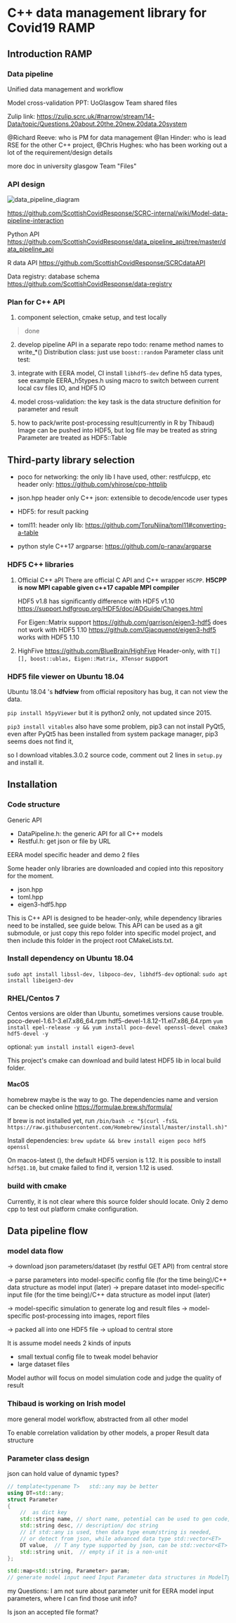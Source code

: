 # C++ data management library for Covid19 RAMP

## Introduction RAMP

### Data pipeline

Unified data management and workflow

Model cross-validation PPT:  UoGlasgow Team shared files

Zulip link:  https://zulip.scrc.uk/#narrow/stream/14-Data/topic/Questions.20about.20the.20new.20data.20system

@Richard Reeve: who is PM for data management
@Ian Hinder: who is lead RSE for the other C++ project, 
@Chris Hughes: who has been working out a lot of the requirement/design details

more doc in university glasgow Team "Files"

### API design

![data_pipeline_diagram](./doc/datapipeline_api.png)

https://github.com/ScottishCovidResponse/SCRC-internal/wiki/Model-data-pipeline-interaction

Python API
https://github.com/ScottishCovidResponse/data_pipeline_api/tree/master/data_pipeline_api

R data API
https://github.com/ScottishCovidResponse/SCRCdataAPI

Data registry: database schema
https://github.com/ScottishCovidResponse/data-registry

### Plan for C++ API

1. component selection, cmake setup, and test locally
> done 
2. develop pipeline API in a separate repo
  todo: 
  rename method names to write_*()
  Distribution class: just use `boost::random` 
  Parameter class
  unit test: 

3. integrate with EERA model,  CI install `libhdf5-dev`
  define h5 data types, see example EERA_h5types.h
  using macro to switch between current local csv files IO, and HDF5 IO

4. model cross-validation: 
  the key task is the data structure definition for parameter and result

5. how to pack/write post-processing result(currently in R by Thibaud) 
 Image can be pushed into HDF5, but log file may be treated as string
 Parameter are treated as HDF5::Table


## Third-party library selection
+ poco for networking: the only lib I have used, 
  other: restfulcpp, etc 
  header only: https://github.com/yhirose/cpp-httplib

+ json.hpp header only C++ json: extensible to decode/encode user types
+ HDF5: for result packing
+ toml11: header only lib: https://github.com/ToruNiina/toml11#converting-a-table
+ python style C++17 argparse: https://github.com/p-ranav/argparse

### HDF5 C++ libraries

1. Official C++ aPI
   	There are official C API and C++ wrapper `H5CPP`. 
   	**H5CPP is now MPI capable given c++17 capable MPI compiler**

	HDF5 v1.8 has significantly difference with HDF5 v1.10
   	https://support.hdfgroup.org/HDF5/doc/ADGuide/Changes.html

	For Eigen::Matrix support
	https://github.com/garrison/eigen3-hdf5  does not work with HDF5 1.10
	https://github.com/Gjacquenot/eigen3-hdf5 works with HDF5 1.10

2. HighFive
	https://github.com/BlueBrain/HighFive
	Header-only, with `T[][], boost::ublas, Eigen::Matrix, XTensor` support

### HDF5 file viewer on Ubuntu 18.04
Ubuntu 18.04 's **hdfview** from official repository has bug, it can not view the data.

`pip install h5pyViewer`  but it is python2 only, not updated since 2015.

`pip3 install vitables` also have some problem, pip3 can not install PyQt5,  even  after PyQt5 has been installed from system package manager,  pip3 seems does not find it,

so I download vitables.3.0.2 source code,  comment out 2 lines in `setup.py` and install it.


## Installation

### Code structure

Generic API
+ DataPipeline.h: the generic API for all C++ models
+ Restful.h: get json or file by URL

EERA model specific header and demo
 2 files

Some header only libraries are downloaded and copied into this repository for the moment.
+ json.hpp
+ toml.hpp
+ eigen3-hdf5.hpp

This is C++ API is designed to be header-only, while dependency libraries need to be installed, see guide below. This API can be used  as a git submodule, or just copy this repo folder into specific model project, and then include this folder in the project root CMakeLists.txt.

### Install dependency on Ubuntu 18.04

`sudo apt install libssl-dev, libpoco-dev, libhdf5-dev`
optional: 
`sudo apt install libeigen3-dev`

### RHEL/Centos 7
Centos versions are older than Ubuntu, sometimes versions cause trouble.
poco-devel-1.6.1-3.el7.x86_64.rpm
hdf5-devel-1.8.12-11.el7.x86_64.rpm
`yum install epel-release -y && yum install poco-devel openssl-devel cmake3 hdf5-devel -y`

optional: `yum install install eigen3-devel`

This project's cmake can download and build latest HDF5 lib in local build folder. 

#### MacOS 
homebrew maybe is the way to go. The dependencies name and version can be checked online
https://formulae.brew.sh/formula/

If brew is not installed yet, run `/bin/bash -c "$(curl -fsSL https://raw.githubusercontent.com/Homebrew/install/master/install.sh)"`

Install dependencies: `brew update && brew install eigen poco hdf5 openssl`

On macos-latest (), the default HDF5 version is 1.12. It is possible to install `hdf5@1.10`, but cmake failed to find it, version 1.12 is used.

###  build with cmake

Currently, it is not clear where this source folder should locate.
Only 2 demo cpp to test out platform cmake configuration. 


## Data pipeline flow 


### model data flow
-> download json parameters/dataset (by restful GET API) from central store

-> parse parameters into model-specific config file (for the time being)/C++ data structure as model input (later) 
-> prepare dataset into model-specific input file (for the time being)/C++ data structure as model input (later)  

-> model-specific simulation to generate log and result files
-> model-specific post-processing into images, report files

-> packed all into one HDF5 file
-> upload to central store

It is assume model needs 2 kinds of inputs
+ small textual config file to tweak model behavior
+ large dataset files

Model author will focus on model simulation code and judge the quality of result

### Thibaud is working on Irish model
more general model workflow, abstracted from all other model

To enable correlation validation by other models,  a proper Result data structure

### Parameter class design

json can hold value of dynamic types?
```c++
// template<typename T>   std::any may be better
using DT=std::any;
struct Parameter
{
	//  as dict key
	std::string name, // short name, potential can be used to gen code,
	std::string desc, // description/ doc string
	// if std::any is used, then data type enum/string is needed, 
	// or detect from json, while advanced data type std::vector<ET>
	DT value,  // T any type supported by json, can be std::vector<ET>
	std::string unit,  // empty if it is a non-unit 
};

std::map<std::string, Parameter> param;
// generate model input need Input Parameter data structures in ModelTypes.h
```
my Questions:
I am not sure about parameter unit for EERA model input parameters, where I can find those unit info?

Is json an accepted file format? 








